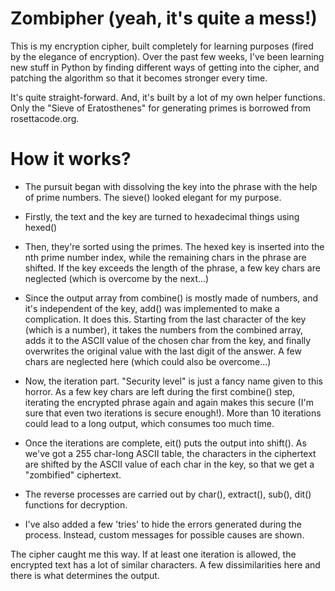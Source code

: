 Zombipher (yeah, it's quite a mess!)
======

This is my encryption cipher, built completely for learning purposes (fired by the elegance of encryption). Over the past few weeks, I've been learning new stuff in Python by finding different ways of getting into the cipher, and patching the algorithm so that it becomes stronger every time.

It's quite straight-forward. And, it's built by a lot of my own helper functions. Only the "Sieve of Eratosthenes" for generating primes is borrowed from rosettacode.org.

How it works?
======
- The pursuit began with dissolving the key into the phrase with the help of prime numbers. The sieve() looked elegant for my purpose.

- Firstly, the text and the key are turned to hexadecimal things using hexed()

- Then, they're sorted using the primes. The hexed key is inserted into the nth prime number index, while the remaining chars in the phrase are shifted. If the key exceeds the length of the phrase, a few key chars are neglected (which is overcome by the next...)

- Since the output array from combine() is mostly made of numbers, and it's independent of the key, add() was implemented to make a complication. It does this. Starting from the last character of the key (which is a number), it takes the numbers from the combined array, adds it to the ASCII value of the chosen char from the key, and finally overwrites the original value with the last digit of the answer. A few chars are neglected here (which could also be overcome...)

- Now, the iteration part. "Security level" is just a fancy name given to this horror. As a few key chars are left during the first combine() step, iterating the encrypted phrase again and again makes this secure (I'm sure that even two iterations is secure enough!). More than 10 iterations could lead to a long output, which consumes too much time.

- Once the iterations are complete, eit() puts the output into shift(). As we've got a 255 char-long ASCII table, the characters in the ciphertext are shifted by the ASCII value of each char in the key, so that we get a "zombified" ciphertext.

- The reverse processes are carried out by char(), extract(), sub(), dit() functions for decryption.

- I've also added a few 'tries' to hide the errors generated during the process. Instead, custom messages for possible causes are shown.

The cipher caught me this way. If at least one iteration is allowed, the encrypted text has a lot of similar characters. A few dissimilarities here and there is what determines the output.